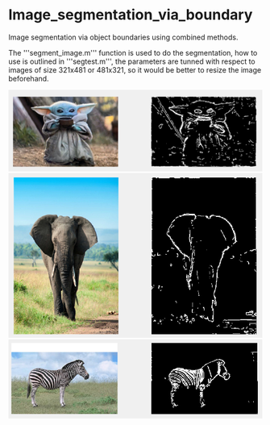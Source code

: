 # Image_segmentation_via_boundary
Image segmentation via object boundaries using combined methods.

The '''segment_image.m''' function is used to do the segmentation, how to use is outlined in '''segtest.m''', the parameters are tunned with respect to images of size 321x481 or 481x321, so it would be better to resize the image beforehand.

![yoda test case](./test_cases/yoda_testcase.png)
![elephant test case](./test_cases/elephant_testcase.png)
![zebra test case](./test_cases/zebra_testcase.png)
